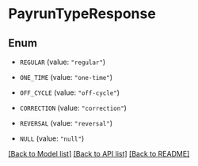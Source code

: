 # PayrunTypeResponse

## Enum


* `REGULAR` (value: `"regular"`)

* `ONE_TIME` (value: `"one-time"`)

* `OFF_CYCLE` (value: `"off-cycle"`)

* `CORRECTION` (value: `"correction"`)

* `REVERSAL` (value: `"reversal"`)

* `NULL` (value: `"null"`)


[[Back to Model list]](../README.md#documentation-for-models) [[Back to API list]](../README.md#documentation-for-api-endpoints) [[Back to README]](../README.md)



